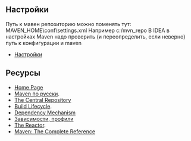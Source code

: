 ## Настройки

   Путь к мавен репозиторию можно поменять тут: MAVEN_HOME\conf\settings.xml
   Например  <localRepository>c:/mvn_repo</localRepository>
   В IDEA в настройках Maven надо проверить 
   (и переопределить, если неверно) путь к конфигурации и maven

- <a href="https://maven.apache.org/settings.html">Настройки</a>

## Ресурсы
- <a href="http://maven.apache.org/">Home Page</a>
- <a href="http://www.apache-maven.ru/">Maven по русски</a>.
- <a href="http://search.maven.org/#browse">The Central Repository</a>
- <a href="http://maven.apache.org/guides/introduction/introduction-to-the-lifecycle.html">Build Lifecycle</a>.
- <a href="http://maven.apache.org/guides/introduction/introduction-to-dependency-mechanism.html">Dependency Mechanism</a>
- <a href="http://www.ibm.com/developerworks/ru/library/j-5things13/">Зависимости, профили</a>
- <a href="http://maven.apache.org/guides/mini/guide-multiple-modules.html">The Reactor</a>.
- <a href="http://books.sonatype.com/mvnref-book/reference/index.html">Maven: The Complete Reference</a>
